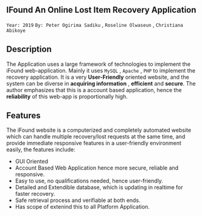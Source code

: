 ## IFound  An Online Lost Item Recovery Application

`Year: 2019` `By: Peter Ogirima Sadiku` , `Roseline Olwaseun` , `Christiana Abikoye`

## Description

The Application uses a large framework of technologies to implement the iFound web-application.
Mainly it uses `MySQL` , `Apache` , `PHP` to implement the recovery application. It is a very **User-Friendly** oriented website,
and the system can be diverse in **acquiring information** , **efficient** and **secure**. The author emphasizes that this is a
account based application, hence the **reliability** of this web-app is proportionally high.


## Features

The iFound website is a computerized and completely automated website which can handle multiple recovery/lost requests at the same time, and provide immediate responsive features in a user-friendly environment easily, the features include: 

+ GUI Oriented
+ Account Based Web Application hence more secure, reliable and responsive.
+ Easy to use, no qualifications needed, hence user-friendly.
+ Detailed and Extendible database, which is updating in realtime for faster recovery.
+ Safe retrieval process and verifiable at both ends. 
+ Has scope of extenind this to all Platform Application.




